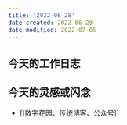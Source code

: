 ```yaml
---
title: '2022-06-28'
date created: 2022-06-28
date modified: 2022-07-05
---
```


## 今天的工作日志

## 今天的灵感或闪念

- [[数字花园、传统博客、公众号]]
